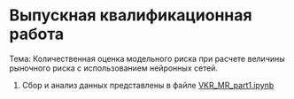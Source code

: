 # Выпускная квалификационная работа

Тема: Количественная оценка модельного риска при расчете величины рыночного риска с использованием нейронных сетей.

1. Сбор и анализ данных представлены в файле [VKR_MR_part1.ipynb](https://github.com/ElizavetaKagan/Model-Risk-vkr/blob/main/Notebooks/VKR_MR_part1.ipynb)
